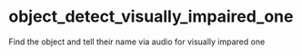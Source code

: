 # object_detect_visually_impaired_one
Find the object and tell their name via audio for visually impared one
